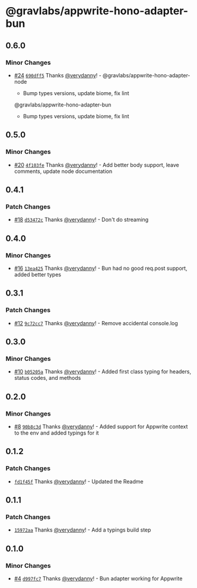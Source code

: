 # @gravlabs/appwrite-hono-adapter-bun

## 0.6.0

### Minor Changes

- [#24](https://github.com/verydanny/appwrite-adapters/pull/24) [`690dff5`](https://github.com/verydanny/appwrite-adapters/commit/690dff56378ee86f2b6110474418d68a87cae93e) Thanks [@verydanny](https://github.com/verydanny)! - @gravlabs/appwrite-hono-adapter-node

  - Bump types versions, update biome, fix lint

  @gravlabs/appwrite-hono-adapter-bun

  - Bump types versions, update biome, fix lint

## 0.5.0

### Minor Changes

- [#20](https://github.com/verydanny/appwrite-adapters/pull/20) [`4f103fe`](https://github.com/verydanny/appwrite-adapters/commit/4f103fec5006d40534a88a0eb5b710c1345bf3c3) Thanks [@verydanny](https://github.com/verydanny)! - Add better body support, leave comments, update node documentation

## 0.4.1

### Patch Changes

- [#18](https://github.com/verydanny/appwrite-adapters/pull/18) [`d53472c`](https://github.com/verydanny/appwrite-adapters/commit/d53472c76f33a5bf2b335b9bd04432f8626be639) Thanks [@verydanny](https://github.com/verydanny)! - Don't do streaming

## 0.4.0

### Minor Changes

- [#16](https://github.com/verydanny/appwrite-adapters/pull/16) [`13ea425`](https://github.com/verydanny/appwrite-adapters/commit/13ea4253b967da88bb8811a207ac57b9b7b90ab7) Thanks [@verydanny](https://github.com/verydanny)! - Bun had no good req.post support, added better types

## 0.3.1

### Patch Changes

- [#12](https://github.com/verydanny/appwrite-adapters/pull/12) [`9c72cc7`](https://github.com/verydanny/appwrite-adapters/commit/9c72cc76b09abf6e2c07ae00db7f8863b53d3bb3) Thanks [@verydanny](https://github.com/verydanny)! - Remove accidental console.log

## 0.3.0

### Minor Changes

- [#10](https://github.com/verydanny/appwrite-adapters/pull/10) [`b05205a`](https://github.com/verydanny/appwrite-adapters/commit/b05205ad5c709d862d909f25702ded16acf1a913) Thanks [@verydanny](https://github.com/verydanny)! - Added first class typing for headers, status codes, and methods

## 0.2.0

### Minor Changes

- [#8](https://github.com/verydanny/appwrite-adapters/pull/8) [`90b8c3d`](https://github.com/verydanny/appwrite-adapters/commit/90b8c3d02d7837b4bd3548ca7237092d2bcf32ac) Thanks [@verydanny](https://github.com/verydanny)! - Added support for Appwrite context to the env and added typings for it

## 0.1.2

### Patch Changes

- [`fd1f45f`](https://github.com/verydanny/appwrite-adapters/commit/fd1f45f455147e4c15c1883dbfd0159d59873b9d) Thanks [@verydanny](https://github.com/verydanny)! - Updated the Readme

## 0.1.1

### Patch Changes

- [`15972aa`](https://github.com/verydanny/appwrite-adapters/commit/15972aa77608ffa2fd1b0008b484401f57f83a82) Thanks [@verydanny](https://github.com/verydanny)! - Add a typings build step

## 0.1.0

### Minor Changes

- [#4](https://github.com/verydanny/appwrite-adapters/pull/4) [`d997fc7`](https://github.com/verydanny/appwrite-adapters/commit/d997fc7e8c94ca1655905c96dc270f77dffd6f6f) Thanks [@verydanny](https://github.com/verydanny)! - Bun adapter working for Appwrite
